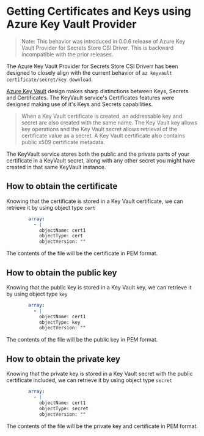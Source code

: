 # Getting Certificates and Keys using Azure Key Vault Provider

> Note: This behavior was introduced in 0.0.6 release of Azure Key Vault Provider for Secrets Store CSI Driver. This is backward incompatible with the prior releases. 

The Azure Key Vault Provider for Secrets Store CSI Driverr has been designed to closely align with the current behavior of  `az keyvault certificate/secret/key download`.

[Azure Key Vault](https://docs.microsoft.com/azure/key-vault/) design makes sharp distinctions between Keys, Secrets and Certificates. The KeyVault service's Certificates features were designed making use of it's Keys and Secrets capabilities.

> When a Key Vault certificate is created, an addressable key and secret are also created with the same name. The Key Vault key allows key operations and the Key Vault secret allows retrieval of the certificate value as a secret. A Key Vault certificate also contains public x509 certificate metadata.

The KeyVault service stores both the public and the private parts of your certificate in a KeyVault secret, along with any other secret you might have created in that same KeyVault instance.

## How to obtain the certificate

Knowing that the certificate is stored in a Key Vault certificate, we can retrieve it by using object type `cert`

```yaml
        array:
          - |
            objectName: cert1
            objectType: cert
            objectVersion: ""
```

The contents of the file will be the certificate in PEM format.

## How to obtain the public key

Knowing that the public key is stored in a Key Vault key, we can retrieve it by using object type `key`

```yaml
        array:
          - |
            objectName: cert1
            objectType: key
            objectVersion: ""
```

The contents of the file will be the public key in PEM format.

## How to obtain the private key

Knowing that the private key is stored in a Key Vault secret with the public certificate included, we can retrieve it by using object type `secret`

```yaml
        array:
          - |
            objectName: cert1
            objectType: secret
            objectVersion: ""
```

The contents of the file will be the private key and certificate in PEM format.
